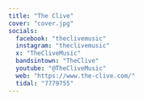 ```yaml
---
title: "The Clive"
cover: "cover.jpg"
socials:
  facebook: "theclivemusic"
  instagram: "theclivemusic"
  x: "TheCliveMusic"
  bandsintown: "TheClive"
  youtube: "@TheCliveMusic"
  web: "https://www.the-clive.com/"
  tidal: "7779755"
---
```

